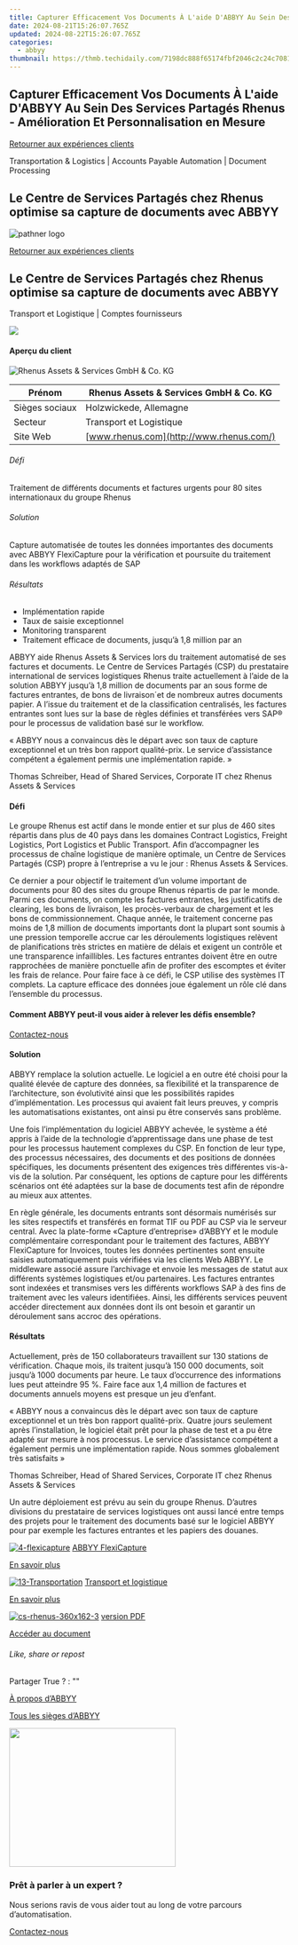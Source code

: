 ```yaml
---
title: Capturer Efficacement Vos Documents À L'aide D'ABBYY Au Sein Des Services Partagés Rhenus - Amélioration Et Personnalisation en Mesure
date: 2024-08-21T15:26:07.765Z
updated: 2024-08-22T15:26:07.765Z
categories:
  - abbyy
thumbnail: https://thmb.techidaily.com/7198dc888f65174fbf2046c2c24c70817b0458c73734644af430af59b81e9b9d.jpg
---
```


## Capturer Efficacement Vos Documents À L'aide D'ABBYY Au Sein Des Services Partagés Rhenus - Amélioration Et Personnalisation en Mesure

[Retourner aux expériences clients](https://tools.techidaily.com/abbyy/products/)

Transportation & Logistics | Accounts Payable Automation | Document Processing

## Le Centre de Services Partagés chez Rhenus optimise sa capture de documents avec ABBYY

![pathner logo](https://content.abbyy.com/-/media/project/abbyy/abbyy/logos-white/fr/70582.png?h=40&iar=0&w=120)

[Retourner aux expériences clients](https://tools.techidaily.com/abbyy/products/)

## Le Centre de Services Partagés chez Rhenus optimise sa capture de documents avec ABBYY

Transport et Logistique | Comptes fournisseurs 

![](https://static1.abbyy.com/abbyycommedia/16262/cs-rhenus-556x303-3.jpg) 

#### Aperçu du client

![Rhenus Assets & Services GmbH & Co. KG](https://static4.abbyy.com/abbyycommedia/15831/rhenus-logo_150x80.jpg) 

| Prénom         | Rhenus Assets & Services GmbH & Co. KG   |
| -------------- | ---------------------------------------- |
| Sièges sociaux | Holzwickede, Allemagne                   |
| Secteur        | Transport et Logistique                  |
| Site Web       | [www.rhenus.com](http://www.rhenus.com/) |

###### Défi

Traitement de différents documents et factures urgents pour 80 sites internationaux du groupe Rhenus

###### Solution

Capture automatisée de toutes les données importantes des documents avec ABBYY FlexiCapture pour la vérification et poursuite du traitement dans les workflows adaptés de SAP

###### Résultats

* Implémentation rapide
* Taux de saisie exceptionnel
* Monitoring transparent
* Traitement efficace de documents, jusqu’à 1,8 million par an

ABBYY aide Rhenus Assets & Services lors du traitement automatisé de ses factures et documents. Le Centre de Services Partagés (CSP) du prestataire international de services logistiques Rhenus traite actuellement à l’aide de la solution ABBYY jusqu’à 1,8 million de documents par an sous forme de factures entrantes, de bons de livraison´et de nombreux autres documents papier. A l’issue du traitement et de la classification centralisés, les factures entrantes sont lues sur la base de règles définies et transférées vers SAP® pour le processus de validation basé sur le workflow.

 « ABBYY nous a convaincus dès le départ avec son taux de capture exceptionnel et un très bon rapport qualité-prix. Le service d’assistance compétent a également permis une implémentation rapide. »

 Thomas Schreiber, Head of Shared Services, Corporate IT chez Rhenus Assets & Services

#### Défi

Le groupe Rhenus est actif dans le monde entier et sur plus de 460 sites répartis dans plus de 40 pays dans les domaines Contract Logistics, Freight Logistics, Port Logistics et Public Transport. Afin d’accompagner les processus de chaîne logistique de manière optimale, un Centre de Services Partagés (CSP) propre à l’entreprise a vu le jour : Rhenus Assets & Services.

Ce dernier a pour objectif le traitement d’un volume important de documents pour 80 des sites du groupe Rhenus répartis de par le monde. Parmi ces documents, on compte les factures entrantes, les justificatifs de clearing, les bons de livraison, les procès-verbaux de chargement et les bons de commissionnement. Chaque année, le traitement concerne pas moins de 1,8 million de documents importants dont la plupart sont soumis à une pression temporelle accrue car les déroulements logistiques relèvent de planifications très strictes en matière de délais et exigent un contrôle et une transparence infaillibles. Les factures entrantes doivent être en outre rapprochées de manière ponctuelle afin de profiter des escomptes et éviter les frais de relance. Pour faire face à ce défi, le CSP utilise des systèmes IT complets. La capture efficace des données joue également un rôle clé dans l’ensemble du processus.

#### Comment ABBYY peut-il vous aider à relever les défis ensemble?

[Contactez-nous](https://tools.techidaily.com/abbyy/products/) 

#### Solution

ABBYY remplace la solution actuelle. Le logiciel a en outre été choisi pour la qualité élevée de capture des données, sa flexibilité et la transparence de l’architecture, son évolutivité ainsi que les possibilités rapides d’implémentation. Les processus qui avaient fait leurs preuves, y compris les automatisations existantes, ont ainsi pu être conservés sans problème.

Une fois l’implémentation du logiciel ABBYY achevée, le système a été appris à l’aide de la technologie d’apprentissage dans une phase de test pour les processus hautement complexes du CSP. En fonction de leur type, des processus nécessaires, des documents et des positions de données spécifiques, les documents présentent des exigences très différentes vis-à-vis de la solution. Par conséquent, les options de capture pour les différents scénarios ont été adaptées sur la base de documents test afin de répondre au mieux aux attentes.

En règle générale, les documents entrants sont désormais numérisés sur les sites respectifs et transférés en format TIF ou PDF au CSP via le serveur central. Avec la plate-forme «Capture d’entreprise» d’ABBYY et le module complémentaire correspondant pour le traitement des factures, ABBYY FlexiCapture for Invoices, toutes les données pertinentes sont ensuite saisies automatiquement puis vérifiées via les clients Web ABBYY. Le middleware associé assure l’archivage et envoie les messages de statut aux différents systèmes logistiques et/ou partenaires. Les factures entrantes sont indexées et transmises vers les différents workflows SAP à des fins de traitement avec les valeurs identifiées. Ainsi, les différents services peuvent accéder directement aux données dont ils ont besoin et garantir un déroulement sans accroc des opérations.

#### Résultats

Actuellement, près de 150 collaborateurs travaillent sur 130 stations de vérification. Chaque mois, ils traitent jusqu’à 150 000 documents, soit jusqu’à 1000 documents par heure. Le taux d’occurrence des informations lues peut atteindre 95 %. Faire face aux 1,4 million de factures et documents annuels moyens est presque un jeu d’enfant.

 « ABBYY nous a convaincus dès le départ avec son taux de capture exceptionnel et un très bon rapport qualité-prix. Quatre jours seulement après l’installation, le logiciel était prêt pour la phase de test et a pu être adapté sur mesure à nos processus. Le service d’assistance compétent a également permis une implémentation rapide. Nous sommes globalement très satisfaits »

 Thomas Schreiber, Head of Shared Services, Corporate IT chez Rhenus Assets & Services

Un autre déploiement est prévu au sein du groupe Rhenus. D’autres divisions du prestataire de services logistiques ont aussi lancé entre temps des projets pour le traitement des documents basé sur le logiciel ABBYY pour par exemple les factures entrantes et les papiers des douanes.

[![4-flexicapture](https://static2.abbyy.com/abbyycommedia/21380/4-flexicapture.jpg)](https://tools.techidaily.com/abbyy/products/) [ABBYY FlexiCapture](https://tools.techidaily.com/abbyy/products/) 

[En savoir plus](https://tools.techidaily.com/abbyy/products/) 

[![13-Transportation](https://static5.abbyy.com/abbyycommedia/14363/13-transportation.jpg)](https://tools.techidaily.com/abbyy/products/) [Transport et logistique](https://tools.techidaily.com/abbyy/products/) 

[En savoir plus](https://tools.techidaily.com/abbyy/products/) 

[![cs-rhenus-360x162-3](https://static2.abbyy.com/abbyycommedia/16261/cs-rhenus-360x162-3.jpg)](https://static1.abbyy.com/abbyycommedia/10541/cas-client-rhenus-trasport-logistique-fr.pdf "version PDF") [version PDF](https://static1.abbyy.com/abbyycommedia/10541/cas-client-rhenus-trasport-logistique-fr.pdf "version PDF") 

[Accéder au document](https://static1.abbyy.com/abbyycommedia/10541/cas-client-rhenus-trasport-logistique-fr.pdf "version PDF") 

###### Like, share or repost

Partager  True ?  : "" 

[À propos d’ABBYY](https://tools.techidaily.com/abbyy/products/) 

[Tous les sièges d’ABBYY](https://tools.techidaily.com/abbyy/products/) 

<!-- affiliate ads begin -->
<a href="https://boody-eco-wear.pxf.io/c/5597632/1567905/13846" target="_top" id="1567905"><img src="//a.impactradius-go.com/display-ad/13846-1567905" border="0" alt="" width="300" height="250"/></a><img height="0" width="0" src="https://imp.pxf.io/i/5597632/1567905/13846" style="position:absolute;visibility:hidden;" border="0" />
<!-- affiliate ads end -->
### Prêt à parler à un expert ?

Nous serions ravis de vous aider tout au long de votre parcours d’automatisation.

[Contactez-nous](https://tools.techidaily.com/abbyy/products/)

<ins class="adsbygoogle"
     style="display:block"
     data-ad-format="autorelaxed"
     data-ad-client="ca-pub-7571918770474297"
     data-ad-slot="1223367746"></ins>



<ins class="adsbygoogle"
     style="display:block"
     data-ad-client="ca-pub-7571918770474297"
     data-ad-slot="8358498916"
     data-ad-format="auto"
     data-full-width-responsive="true"></ins>
